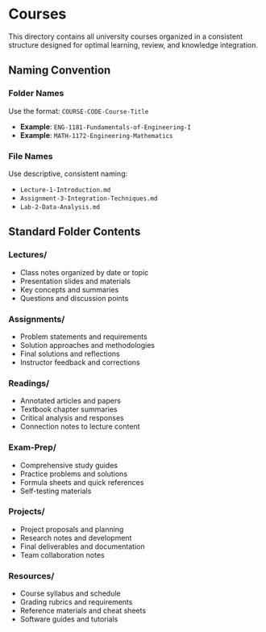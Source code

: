 # Courses

This directory contains all university courses organized in a consistent structure designed for optimal learning, review, and knowledge integration.

## Naming Convention

### Folder Names
Use the format: `COURSE-CODE-Course-Title`
- **Example**: `ENG-1181-Fundamentals-of-Engineering-I`
- **Example**: `MATH-1172-Engineering-Mathematics`

### File Names
Use descriptive, consistent naming:
- `Lecture-1-Introduction.md`
- `Assignment-3-Integration-Techniques.md`
- `Lab-2-Data-Analysis.md`

## Standard Folder Contents

### Lectures/
- Class notes organized by date or topic
- Presentation slides and materials
- Key concepts and summaries
- Questions and discussion points

### Assignments/
- Problem statements and requirements
- Solution approaches and methodologies
- Final solutions and reflections
- Instructor feedback and corrections

### Readings/
- Annotated articles and papers
- Textbook chapter summaries
- Critical analysis and responses
- Connection notes to lecture content

### Exam-Prep/
- Comprehensive study guides
- Practice problems and solutions
- Formula sheets and quick references
- Self-testing materials

### Projects/
- Project proposals and planning
- Research notes and development
- Final deliverables and documentation
- Team collaboration notes

### Resources/
- Course syllabus and schedule
- Grading rubrics and requirements
- Reference materials and cheat sheets
- Software guides and tutorials
